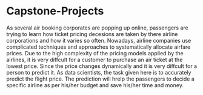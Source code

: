 # Capstone-Projects
As several air booking corporates are popping up online, passengers are trying to learn how ticket pricing decesions are taken by there airline corporations and how it varies so often.
Nowadays, airline companies use complicated techniques and approaches to systematically allocate airfare prices. 
Due to the high complexity of the pricing models applied by the airlines, it is very diffcult for a customer to purchase an air ticket at the lowest price. 
Since the price changes dynamically and it is very diffcult for a person to predict it. As data scientists, the task given here is to accurately predict the flight price. 
The prediction will hrelp the passengers to decide a specific airline as per his/her budget and save his/her time and money.

